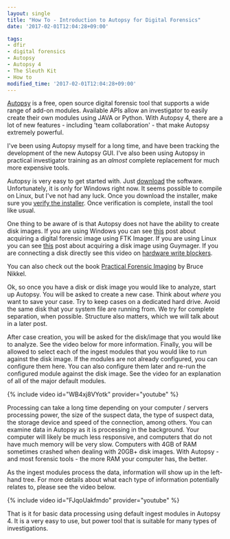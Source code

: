 ```yaml
---
layout: single
title: "How To - Introduction to Autopsy for Digital Forensics"
date: '2017-02-01T12:04:28+09:00'

tags:
- dfir
- digital forensics
- Autopsy
- Autopsy 4
- The Sleuth Kit
- How to
modified_time: '2017-02-01T12:04:28+09:00'
---
```


[Autopsy](http://www.autopsy.com/) is a free, open source digital forensic tool that supports a wide range of add-on modules. Available APIs allow an investigator to easily create their own modules using JAVA or Python. With Autopsy 4, there are a lot of new features - including 'team collaboration' - that make Autopsy extremely powerful.

I've been using Autopsy myself for a long time, and have been tracking the development of the new Autopsy GUI. I've also been using Autopsy in practical investigator training as an *almost* complete replacement for much more expensive tools.

Autopsy is very easy to get started with. Just [download](http://sleuthkit.org/autopsy/download.php) the software. Unfortunately, it is only for Windows right now. It seems possible to compile on Linux, but I've not had any luck. Once you download the installer, make sure you [verify the installer](https://DFIR.Science/2015/07/how-to-using-gnupg-to-verify-data-using.html). Once verification is complete, install the tool like usual.

One thing to be aware of is that Autopsy does not have the ability to create disk images. If you are using Windows you can see [this](https://DFIR.Science/2016/11/how-to-forensic-acquisition-in-windows.html) post about acquiring a digital forensic image using FTK Imager. If you are using Linux you can see [this](https://DFIR.Science/2016/10/how-to-forensic-acquisition-in-linux_31.html) post about acquiring a disk image using Guymager. If you are connecting a disk directly see this video on [hardware write blockers](https://DFIR.Science/2016/10/how-to-forensic-data-acquisition.html).

You can also check out the book [Practical Forensic Imaging](https://amzn.to/2YZqvIx) by Bruce Nikkel.

Ok, so once you have a disk or disk image you would like to analyze, start up Autopsy. You will be asked to create a new case. Think about *where* you want to save your case. Try to keep cases on a dedicated hard drive. Avoid the same disk that your system file are running from. We try for complete separation, when possible. Structure also matters, which we will talk about in a later post.

After case creation, you will be asked for the disk/image that you would like to analyze. See the video below for more information. Finally, you will be allowed to select each of the ingest modules that you would like to run against the disk image. If the modules are not already configured, you can configure them here. You can also configure them later and re-run the configured module against the disk image. See the video for an explanation of all of the major default modules.

{% include video id="WB4xj8VYotk" provider="youtube" %}

Processing can take a long time depending on your computer / servers processing power, the size of the suspect data, the type of suspect data, the storage device and speed of the connection, among others. You can examine data in Autopsy as it is processing in the background. Your computer will likely be much less responsive, and computers that do not have much memory will be very slow. Computers with 4GB of RAM sometimes crashed when dealing with 20GB+ disk images. With Autopsy - and most forensic tools - the more RAM your computer has, the better.

As the ingest modules process the data, information will show up in the left-hand tree. For more details about what each type of information potentially relates to, please see the video below.

{% include video id="FJqoUakfmdo" provider="youtube" %}

That is it for basic data processing using default ingest modules in Autopsy 4. It is a very easy to use, but power tool that is suitable for many types of investigations.
